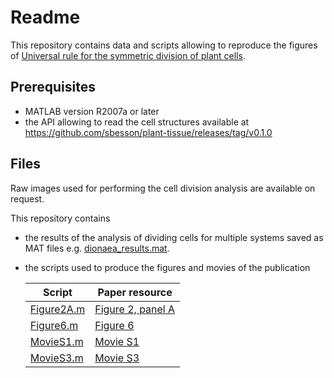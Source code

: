Readme
======

This repository contains data and scripts allowing to reproduce the figures of
[Universal rule for the symmetric division of plant cells](https://doi.org/10.1073/pnas.1011866108).

Prerequisites
-------------

*   MATLAB version R2007a or later
*   the API allowing to read the cell structures available at
    https://github.com/sbesson/plant-tissue/releases/tag/v0.1.0

Files
-----

Raw images used for performing the cell division analysis are available on request.

This repository contains

*   the results of the analysis of dividing cells for multiple systems saved as MAT files e.g. [dionaea_results.mat](dionaea_results.mat).

*   the scripts used to produce the figures and movies of the publication

    | Script | Paper resource |
    |--------|----------------|
    | [Figure2A.m](Figure2A.m) | [Figure 2, panel A](http://www.pnas.org/content/108/15/6294#F2) |
    | [Figure6.m](Figure6.m) | [Figure 6](http://www.pnas.org/content/108/15/6294#F6) |
    | [MovieS1.m](MovieS3.m) | [Movie S1](http://www.pnas.org/content/108/15/6294/tab-figures-data) |
    | [MovieS3.m](MovieS3.m) | [Movie S3](http://www.pnas.org/content/108/15/6294/tab-figures-data) |
